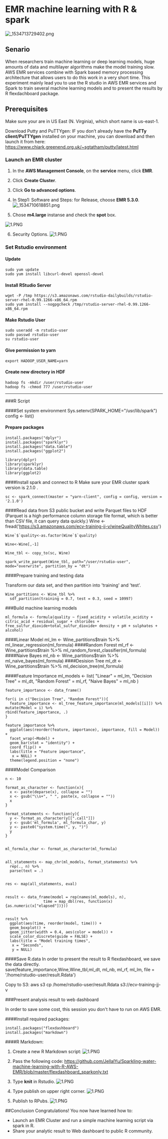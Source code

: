 # EMR machine learning with R & spark

![_1534713729402.png](./EMR_img/_1534713729402.png)


## Senario

When researchers train machine learning or deep learning models, huge amounts of data and multilayer algorithms make the model training slow.
AWS EMR services combine with Spark based memory processing architecture that allows users to do this work in a very short time. 
This experiment mainly lead you to use the R studio in AWS EMR services and Spark to train several machine learning models and to present the results by R flexdachboard package.


## Prerequisites

Make sure your are in US East (N. Virginia), which short name is us-east-1.

Download Putty and PuTTYgen: IF you don’t already have the **PuTTy client/PuTTYgen** installed on your machine, you can download and then launch it from here:
https://www.chiark.greenend.org.uk/~sgtatham/putty/latest.html

### Launch an EMR cluster
1. In the **AWS Management Console**, on the **service** menu, click **EMR**.

2. 	Click **Create Cluster**.

3. 	Click **Go to advanced options**.

4. 	In Step1: Software and Steps: for Release, choose **EMR 5.3.0**.
![_1534710618851.png](./_1534710618851.png)

5. 	Chose **m4.large** instanse and check the **spot** box.

![1.PNG](./_1534710709709.PNG)

6.	Security Options. 
![1.PNG](./_1534710942083.PNG)

### Set Rstudio environment

#### Update
	sudo yum update
	sudo yum install libcurl-devel openssl-devel 

#### Install RStudio Server
	wget -P /tmp https://s3.amazonaws.com/rstudio-dailybuilds/rstudio-server-rhel-0.99.1266-x86_64.rpm
	sudo yum install --nogpgcheck /tmp/rstudio-server-rhel-0.99.1266-x86_64.rpm

#### Make Rstudio User
	sudo useradd -m rstudio-user
	sudo passwd rstudio-user
	su rstudio-user

#### Give permission to yarn
	export HADOOP_USER_NAME=yarn

#### Create new directory in HDF
	hadoop fs -mkdir /user/rstudio-user
	hadoop fs -chmod 777 /user/rstudio-user

---
###R Script

####Set system environment 
	Sys.setenv(SPARK_HOME="/usr/lib/spark")
	config <- list() 

#### Prepare packages

	install.packages("dplyr")
	install.packages("sparklyr")
	install.packages("data.table")
	install.packages("ggplot2")

	library(dplyr)
	library(sparklyr)
	library(data.table)
	library(ggplot2)

####Install spark and connect to R
Make sure your EMR cluster spark version is 2.1.0 .

	sc <- spark_connect(master = "yarn-client", config = config, version = '2.1.0')

####Read data from S3 public bucket and write  Parquet files to HDF
(Parquet is a high performance column storage file format, which is better than CSV file, it can query data quickly.)
	Wine <- fread('https://s3.amazonaws.com/ecv-training-jj-v/wineQualityWhites.csv')

	Wine`$`quality<-as.factor(Wine`$`quality)

	Wine<-Wine[,-1]

	Wine_tbl <- copy_to(sc, Wine)

	spark_write_parquet(Wine_tbl, path="/user/rstudio-user", mode="overwrite", partition_by = "dt")


####Prepare training and testing data
 
Transform our data set, and then partition into 'training' and 'test'.

	Wine_partitions <- Wine_tbl %>%
	  sdf_partition(training = 0.7, test = 0.3, seed = 10997)


###Build machine learning models

	ml_formula <- formula(quality ~ fixed_acidity + volatile_acidity + citric_acid + residual_sugar + chlorides + free_sulfur_dioxide+total_sulfur_dioxide+ density + pH + sulphates + alcohol)

####Linear Model
	ml_lm <- Wine_partitions$train %>%
	  ml_linear_regression(ml_formula)
####Random Forest
	ml_rf <- Wine_partitions$train %>%
	  ml_random_forest_classifier(ml_formula)
####Naive Bayes
	ml_nb <- Wine_partitions$train %>%
	  ml_naive_bayes(ml_formula)
####Desision Tree
	ml_dt <-  Wine_partitions$train %>%
	  ml_decision_tree(ml_formula)

####Feature Importance
	ml_models <- list(
	  "Linear" = ml_lm,
	  "Decision Tree" = ml_dt,
	  "Random Forest" = ml_rf,
	  "Naive Bayes" = ml_nb
	)

	feature_importance <- data_frame()

	for(i in c("Decision Tree", "Random Forest")){
	  feature_importance <- ml_tree_feature_importance(ml_models[[i]]) %>%
    mutate(Model = i) %>%
    rbind(feature_importance, .)
	}

	feature_importance %>%
	  ggplot(aes(reorder(feature, importance), importance, fill = Model)) + 
	  facet_wrap(~Model) +
	  geom_bar(stat = "identity") + 
	  coord_flip() +
	  labs(title = "Feature importance",
       x = NULL) +
	  theme(legend.position = "none")

####Model Comparison


	n <- 10

	format_as_character <- function(x){
	  x <- paste(deparse(x), collapse = "")
	  x <- gsub("\\s+", " ", paste(x, collapse = ""))
	  x
	}

	format_statements <- function(y){
	  y <- format_as_character(y[[".call"]])
	  y <- gsub('ml_formula', ml_formula_char, y)
	  y <- paste0("system.time(", y, ")")
	  y
	}


	ml_formula_char <- format_as_character(ml_formula)


	all_statements <- map_chr(ml_models, format_statements) %>%
	  rep(., n) %>%
	  parse(text = .)


	res <- map(all_statements, eval)


	result <- data_frame(model = rep(names(ml_models), n),
                     time = map_dbl(res, function(x){as.numeric(x["elapsed"])})) 


	result %>%
	  ggplot(aes(time, reorder(model, time))) + 
	  geom_boxplot() + 
	  geom_jitter(width = 0.4, aes(color = model)) +
	  scale_color_discrete(guide = FALSE) +
	  labs(title = "Model training times",
       x = "Seconds",
       y = NULL)

                                

####Save R.data
In order to present the result to R flexdashboard, we save the data directly.  
	save(feature_importance,Wine,Wine_tbl,ml_dt, ml_nb, ml_rf, ml_lm, file = '/home/rstudio-user/result.Rdata')

Copy to S3: 
	aws s3 cp /home/rstudio-user/result.Rdata s3://ecv-training-jj-v



###Present analysis result to web dashboard

In order to save some cost, this session you don't have to run on AWS EMR.

####Install required packages:

	install.packages("flexdashboard")
	install.packages("markdown")

####R Markdown:

1. Create a new R Markdown script:
![1.PNG](./_1534709851711.PNG)

2. Pass the following code:
https://github.com/JellalYu/Sparkling-water-machine-learning-with-R-AWS-EMR/blob/master/flexdashboard_sparkonly.txt


3. Type **knit** in Rstudio.
![1.PNG](./_1534711225656.PNG)

4. Type publish on upper right corner.
 ![1.PNG](./_1534717691550.PNG)

5. Publish to RPubs.
![1.PNG](./_1534717959271.PNG)

##Conclusion
Congratulations! You now have learned how to:
* Launch an EMR Cluster and run a simple machine learning script via spark in R.
* Share your analytic result to Web dashboard to public R community.

